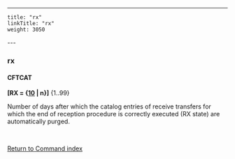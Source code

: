 ---
    title: "rx"
    linkTitle: "rx"
    weight: 3050
---<span id="rx"></span>

### rx

#### CFTCAT

**[RX = {<u>10</u> &#124; n}]** {1..99}

Number of days after which the catalog entries of receive transfers
for which the end of reception procedure is correctly executed (RX state)
are automatically purged.

 

[Return to Command index](../../)

